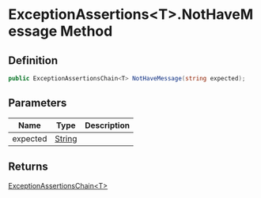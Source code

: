 # ExceptionAssertions&lt;T&gt;.NotHaveMessage Method
## Definition

```c#
public ExceptionAssertionsChain<T> NotHaveMessage(string expected);
```

## Parameters

| Name | Type | Description |
| ---- | ---- | ----------- |
| expected | [String](https://learn.microsoft.com/en-gb/dotnet/api/System.String) |  |

## Returns

[ExceptionAssertionsChain&lt;T&gt;](MrKWatkins.Assertions.ExceptionAssertionsChain-1.md)

